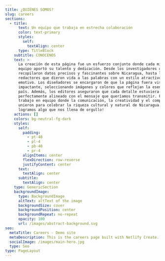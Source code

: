 ```yaml
---
title: ¿QUIÉNES SOMOS?
slug: careers
sections:
  - title:
      text: Un equipo que trabaja en estrecha colaboración
      color: text-primary
      styles:
        self:
          textAlign: center
      type: TitleBlock
    subtitle: CONOCENOS
    text: >
      La creación de esta página fue un esfuerzo conjunto donde cada miembro del
      equipo aportó su talento y dedicación. Desde los investigadores que
      recopilaron datos precisos y fascinantes sobre Nicaragua, hasta los
      redactores que dieron vida a las palabras con un estilo atractivo y
      emotivo. Los diseñadores se encargaron de que la página fuera visualmente
      impactante, seleccionando imágenes y colores que reflejan la esencia del
      país. Además, los editores aseguraron que cada detalle estuviera
      perfectamente alineado con el mensaje que queríamos transmitir. Fue un
      trabajo en equipo donde la comunicación, la creatividad y el compromiso se
      unieron para celebrar la riqueza cultural y natural de Nicaragua. ¡Juntos,
      logramos algo que nos llena de orgullo! 
    actions: []
    colors: bg-neutral-fg-dark
    styles:
      self:
        padding:
          - pt-40
          - pl-4
          - pb-40
          - pr-4
        alignItems: center
        flexDirection: row-reverse
        justifyContent: center
      text:
        textAlign: center
      subtitle:
        textAlign: center
    type: GenericSection
    backgroundImage:
      type: BackgroundImage
      altText: altText of the image
      backgroundSize: cover
      backgroundPosition: center
      backgroundRepeat: no-repeat
      opacity: 100
      url: /images/abstract-background.svg
seo:
  metaTitle: Careers - Demo site
  metaDescription: This is the careers page built with Netlify Create.
  socialImage: /images/main-hero.jpg
  type: Seo
type: PageLayout
---
```

